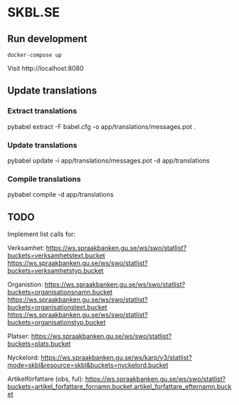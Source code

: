 # SKBL.SE

## Run development

`docker-compose up`

Visit http://localhost:8080

## Update translations

### Extract translations
pybabel extract -F babel.cfg -o app/translations/messages.pot .

### Update translations
pybabel update -i app/translations/messages.pot -d app/translations

### Compile translations
pybabel compile -d app/translations

## TODO
Implement list calls for:

Verksamhet:
https://ws.spraakbanken.gu.se/ws/swo/statlist?buckets=verksamhetstext.bucket
https://ws.spraakbanken.gu.se/ws/swo/statlist?buckets=verksamhetstyp.bucket

Organistion:
https://ws.spraakbanken.gu.se/ws/swo/statlist?buckets=organisationsnamn.bucket
https://ws.spraakbanken.gu.se/ws/swo/statlist?buckets=organisationstext.bucket
https://ws.spraakbanken.gu.se/ws/swo/statlist?buckets=organisationstyp.bucket

Platser:
https://ws.spraakbanken.gu.se/ws/swo/statlist?buckets=plats.bucket

Nyckelord:
https://ws.spraakbanken.gu.se/ws/karp/v3/statlist?mode=skbl&resource=skbl&buckets=nyckelord.bucket

Artikelförfattare (obs, ful):
https://ws.spraakbanken.gu.se/ws/swo/statlist?buckets=artikel_forfattare_fornamn.bucket,artikel_forfattare_efternamn.bucket